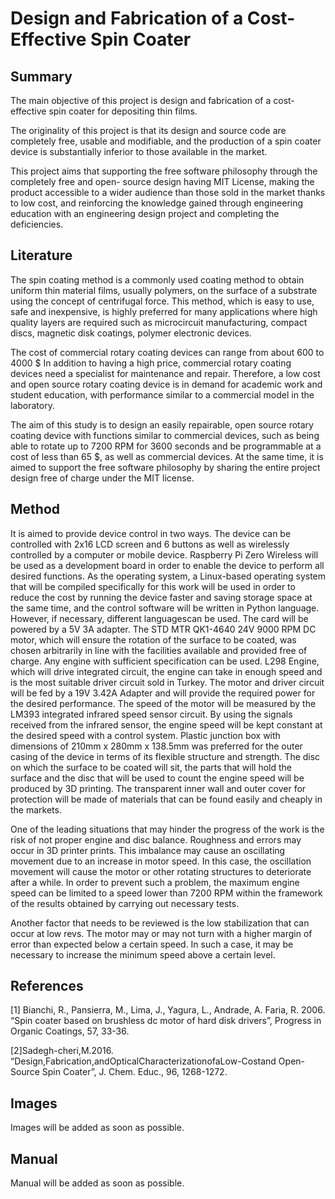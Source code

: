 # Design and Fabrication of a Cost-Effective Spin Coater

## Summary

The main objective of this project is design and fabrication of a cost-effective spin coater for depositing thin films.

The originality of this project is that its design and source code are completely free, usable and modifiable, and the production of a spin coater device is substantially inferior to those available in the market.

This project aims that supporting the free software philosophy through the completely free and open- source design having MIT License, making the product accessible to a wider audience than those sold in the market thanks to low cost, and reinforcing the knowledge gained through engineering education with an engineering design project and completing the deficiencies.

## Literature

The spin coating method is a commonly used coating method to obtain uniform thin material films, usually polymers, on the surface of a substrate using the concept of centrifugal force. This method, which is easy to use, safe and inexpensive, is highly preferred for many applications where high quality layers are required such as microcircuit manufacturing, compact discs, magnetic disk coatings, polymer electronic devices.

The cost of commercial rotary coating devices can range from about 600 to 4000 $ In addition to having a high price, commercial rotary coating devices need a specialist for maintenance and repair. Therefore, a low cost and open source rotary coating device is in demand for academic work and student education, with performance similar to a commercial model in the laboratory.

The aim of this study is to design an easily repairable, open source rotary coating device with functions similar to commercial devices, such as being able to rotate up to 7200 RPM for 3600 seconds and be programmable at a cost of less than 65 $, as well as commercial devices. At the same time, it is aimed to support the free software philosophy by sharing the entire project design free of charge under the MIT license.

## Method

It is aimed to provide device control in two ways. The device can be controlled with 2x16 LCD screen and 6 buttons as well as wirelessly controlled by a computer or mobile device. Raspberry Pi Zero Wireless will be used as a development board in order to enable the device to perform all desired functions. As the operating system, a Linux-based operating system that will be compiled specifically for this work will be used in order to reduce the cost by running the device faster and saving storage space at the same time, and the control software will be written in Python language. However, if necessary, different languages ​​can be used. The card will be powered by a 5V 3A adapter. The STD MTR QK1-4640 24V 9000 RPM DC motor, which will ensure the rotation of the surface to be coated, was chosen arbitrarily in line with the facilities available and provided free of charge. Any engine with sufficient specification can be used. L298 Engine, which will drive integrated circuit, the engine can take in enough speed and is the most suitable driver circuit sold in Turkey. The motor and driver circuit will be fed by a 19V 3.42A Adapter and will provide the required power for the desired performance. The speed of the motor will be measured by the LM393 integrated infrared speed sensor circuit. By using the signals received from the infrared sensor, the engine speed will be kept constant at the desired speed with a control system. Plastic junction box with dimensions of 210mm x 280mm x 138.5mm was preferred for the outer casing of the device in terms of its flexible structure and strength. The disc on which the surface to be coated will sit, the parts that will hold the surface and the disc that will be used to count the engine speed will be produced by 3D printing. The transparent inner wall and outer cover for protection will be made of materials that can be found easily and cheaply in the markets.

One of the leading situations that may hinder the progress of the work is the risk of not proper engine and disc balance. Roughness and errors may occur in 3D printer prints. This imbalance may cause an oscillating movement due to an increase in motor speed. In this case, the oscillation movement will cause the motor or other rotating structures to deteriorate after a while. In order to prevent such a problem, the maximum engine speed can be limited to a speed lower than 7200 RPM within the framework of the results obtained by carrying out necessary tests.

Another factor that needs to be reviewed is the low stabilization that can occur at low revs. The motor may or may not turn with a higher margin of error than expected below a certain speed. In such a case, it may be necessary to increase the minimum speed above a certain level.

## References

[1] Bianchi, R., Pansierra, M., Lima, J., Yagura, L., Andrade, A. Faria, R. 2006. “Spin coater based on brushless dc motor of hard disk drivers”, Progress in Organic Coatings, 57, 33-36.

[2]Sadegh-cheri,M.2016. “Design,Fabrication,andOpticalCharacterizationofaLow-Costand Open-Source Spin Coater”, J. Chem. Educ., 96, 1268-1272.

## Images
Images will be added as soon as possible.

## Manual
Manual will be added as soon as possible.

